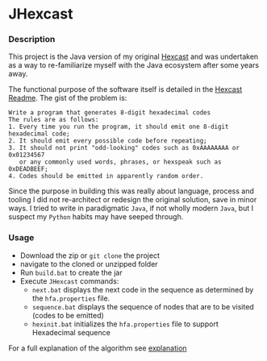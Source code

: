 # JHexcast

### Description

This project is the Java version of my original [Hexcast](https://github.com/jmgray/hexcast) and was undertaken as a way to re-familiarize myself with 
the Java ecosystem after some years away.
 
The functional purpose of the software itself is detailed in the [Hexcast Readme](https://github.com/jmgray/hexcast/blob/master/README.md).
The gist of the problem is:
```
Write a program that generates 8-digit hexadecimal codes
The rules are as follows:
1. Every time you run the program, it should emit one 8-digit hexadecimal code;
2. It should emit every possible code before repeating;
3. It should not print "odd-looking" codes such as 0xAAAAAAAA or 0x01234567
   or any commonly used words, phrases, or hexspeak such as 0xDEADBEEF;
4. Codes should be emitted in apparently random order.
```
Since the purpose in building this was really about language, process and tooling I did not re-architect or redesign the original solution, 
save in minor ways. I tried to write in paradigmatic `Java`, if not wholly modern `Java`, but I suspect my `Python` habits may have seeped through.
 

### Usage
* Download the zip or `git clone` the project
* navigate to the cloned or unzipped folder
* Run `build.bat` to create the jar
* Execute `JHexcast` commands:
  * `next.bat` displays the next code in the sequence as determined by the `hfa.properties` file.
  * `sequence.bat` displays the sequence of nodes that are to be visited (codes to be emitted)
  * `hexinit.bat` initializes the `hfa.properties` file to support Hexadecimal sequence
  
For a full explanation of the algorithm see [explanation](https://github.com/jmgray/hexcast/blob/master/explanation.md)
